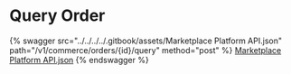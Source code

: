 # Query Order



{% swagger src="../../../../.gitbook/assets/Marketplace Platform API.json" path="/v1/commerce/orders/{id}/query" method="post" %}
[Marketplace Platform API.json](<../../../../.gitbook/assets/Marketplace Platform API.json>)
{% endswagger %}
